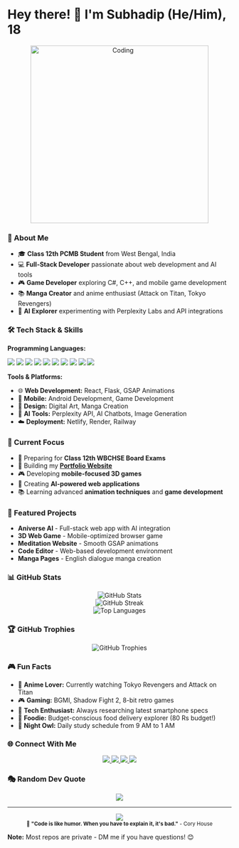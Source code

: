 # Hey there! 👋 I'm Subhadip (He/Him), 18

<div align="center">
    <img src="https://media.giphy.com/media/qgQUggAC3Pfv687qPC/giphy.gif" alt="Coding" width="400"/>
</div>

### 🚀 About Me
- 🎓 **Class 12th PCMB Student** from West Bengal, India
- 💻 **Full-Stack Developer** passionate about web development and AI tools  
- 🎮 **Game Developer** exploring C#, C++, and mobile game development
- 📚 **Manga Creator** and anime enthusiast (Attack on Titan, Tokyo Revengers)
- 🤖 **AI Explorer** experimenting with Perplexity Labs and API integrations

### 🛠️ Tech Stack & Skills

**Programming Languages:**
<div align="left">
    <img src="https://img.shields.io/badge/HTML5-E34F26?style=for-the-badge&logo=html5&logoColor=white" />
    <img src="https://img.shields.io/badge/CSS3-1572B6?style=for-the-badge&logo=css3&logoColor=white" />
    <img src="https://img.shields.io/badge/JavaScript-F7DF1E?style=for-the-badge&logo=javascript&logoColor=black" />
    <img src="https://img.shields.io/badge/Python-3776AB?style=for-the-badge&logo=python&logoColor=white" />
    <img src="https://img.shields.io/badge/C%23-239120?style=for-the-badge&logo=csharp&logoColor=white" />
    <img src="https://img.shields.io/badge/C++-00599C?style=for-the-badge&logo=cplusplus&logoColor=white" />
    <img src="https://img.shields.io/badge/Java-ED8B00?style=for-the-badge&logo=openjdk&logoColor=white" />
    <img src="https://img.shields.io/badge/React-20232A?style=for-the-badge&logo=react&logoColor=61DAFB" />
    <img src="https://img.shields.io/badge/TypeScript-007ACC?style=for-the-badge&logo=typescript&logoColor=white" />
    <img src="https://img.shields.io/badge/Dart-0175C2?style=for-the-badge&logo=dart&logoColor=white" />
</div>

**Tools & Platforms:**
- 🌐 **Web Development:** React, Flask, GSAP Animations
- 📱 **Mobile:** Android Development, Game Development
- 🎨 **Design:** Digital Art, Manga Creation
- 🤖 **AI Tools:** Perplexity API, AI Chatbots, Image Generation
- ☁️ **Deployment:** Netlify, Render, Railway

### 🎯 Current Focus
- 📖 Preparing for **Class 12th WBCHSE Board Exams**
- 🌟 Building my **[Portfolio Website](https://subhadip-portofolio.netlify.app/)**
- 🎮 Developing **mobile-focused 3D games**
- 🤖 Creating **AI-powered web applications**
- 📚 Learning advanced **animation techniques** and **game development**

### 🌟 Featured Projects
- **Aniverse AI** - Full-stack web app with AI integration
- **3D Web Game** - Mobile-optimized browser game
- **Meditation Website** - Smooth GSAP animations
- **Code Editor** - Web-based development environment
- **Manga Pages** - English dialogue manga creation

### 📊 GitHub Stats
<div align="center">
    <img src="https://github-readme-stats.vercel.app/api?username=subhobhai943&theme=tokyonight&hide_border=false&include_all_commits=false&count_private=false&show_icons=true&rank_icon=github" alt="GitHub Stats" />
    <br/>
    <img src="https://github-readme-streak-stats.herokuapp.com/?user=subhobhai943&theme=tokyonight&hide_border=false" alt="GitHub Streak" />
    <br/>
    <img src="https://github-readme-stats.vercel.app/api/top-langs/?username=subhobhai943&theme=tokyonight&hide_border=false&include_all_commits=false&count_private=false&layout=compact" alt="Top Languages" />
</div>

### 🏆 GitHub Trophies
<div align="center">
    <img src="https://github-profile-trophy.vercel.app/?username=subhobhai943&theme=tokyonight&no-frame=false&no-bg=false&margin-w=4" alt="GitHub Trophies" />
</div>

### 🎮 Fun Facts
- 🎌 **Anime Lover:** Currently watching Tokyo Revengers and Attack on Titan
- 🎮 **Gaming:** BGMI, Shadow Fight 2, 8-bit retro games
- 📱 **Tech Enthusiast:** Always researching latest smartphone specs
- 🍕 **Foodie:** Budget-conscious food delivery explorer (80 Rs budget!)
- 🌙 **Night Owl:** Daily study schedule from 9 AM to 1 AM

### 🌐 Connect With Me
<div align="center">
    <a href="https://subhadip-portofolio.netlify.app/" target="_blank">
        <img src="https://img.shields.io/badge/Portfolio-FF5722?style=for-the-badge&logo=google-chrome&logoColor=white" />
    </a>
    <a href="mailto:sarkarsubhadip604@gmail.com" target="_blank">
        <img src="https://img.shields.io/badge/Email-D14836?style=for-the-badge&logo=gmail&logoColor=white" />
    </a>
    <a href="https://youtube.com/@chillsenpai007?si=pKl-cUqdPrVoLuoT" target="_blank">
        <img src="https://img.shields.io/badge/YouTube-FF0000?style=for-the-badge&logo=youtube&logoColor=white" />
    </a>
    <a href="https://www.instagram.com/ofc_subhadip?igsh=OGp2Nmlrb29iNm8z" target="_blank">
        <img src="https://img.shields.io/badge/Instagram-E4405F?style=for-the-badge&logo=instagram&logoColor=white" />
    </a>
</div>

### 🎭 Random Dev Quote
<div align="center">
    <img src="https://quotes-github-readme.vercel.app/api?type=horizontal&theme=tokyonight" />
</div>

---
<div align="center">
    <img src="https://komarev.com/ghpvc/?username=subhobhai943&color=blueviolet&style=flat-square&label=Profile+Views" />
    <br/>
    <sub>🚀 <strong>"Code is like humor. When you have to explain it, it's bad."</strong> - Cory House</sub>
</div>

**Note:** Most repos are private - DM me if you have questions! 😊